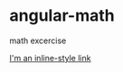 # angular-math

math excercise

[I'm an inline-style link](intent:#Intent;action=android.intent.action.VIEW;category=android.intent.category.DEFAULT;category=android.intent.category.BROWSABLE;S.msg_from_browser=Launched%20from%20Browser;end)

